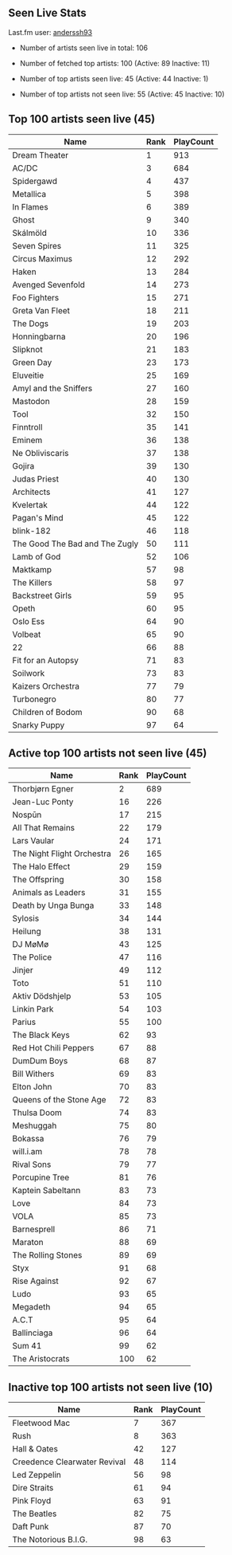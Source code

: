 ## Seen Live Stats

Last.fm user: [anderssh93](https://www.last.fm/user/anderssh93)

- Number of artists seen live in total: 106

- Number of fetched top artists: 100 (Active: 89 Inactive: 11)

- Number of top artists seen live: 45 (Active: 44 Inactive: 1)

- Number of top artists not seen live: 55 (Active: 45 Inactive: 10)

## Top 100 artists seen live (45)

Name                           | Rank | PlayCount
------------------------------ | ---- | ---------
Dream Theater                  | 1    | 913      
AC/DC                          | 3    | 684      
Spidergawd                     | 4    | 437      
Metallica                      | 5    | 398      
In Flames                      | 6    | 389      
Ghost                          | 9    | 340      
Skálmöld                       | 10   | 336      
Seven Spires                   | 11   | 325      
Circus Maximus                 | 12   | 292      
Haken                          | 13   | 284      
Avenged Sevenfold              | 14   | 273      
Foo Fighters                   | 15   | 271      
Greta Van Fleet                | 18   | 211      
The Dogs                       | 19   | 203      
Honningbarna                   | 20   | 196      
Slipknot                       | 21   | 183      
Green Day                      | 23   | 173      
Eluveitie                      | 25   | 169      
Amyl and the Sniffers          | 27   | 160      
Mastodon                       | 28   | 159      
Tool                           | 32   | 150      
Finntroll                      | 35   | 141      
Eminem                         | 36   | 138      
Ne Obliviscaris                | 37   | 138      
Gojira                         | 39   | 130      
Judas Priest                   | 40   | 130      
Architects                     | 41   | 127      
Kvelertak                      | 44   | 122      
Pagan's Mind                   | 45   | 122      
blink-182                      | 46   | 118      
The Good The Bad and The Zugly | 50   | 111      
Lamb of God                    | 52   | 106      
Maktkamp                       | 57   | 98       
The Killers                    | 58   | 97       
Backstreet Girls               | 59   | 95       
Opeth                          | 60   | 95       
Oslo Ess                       | 64   | 90       
Volbeat                        | 65   | 90       
22                             | 66   | 88       
Fit for an Autopsy             | 71   | 83       
Soilwork                       | 73   | 83       
Kaizers Orchestra              | 77   | 79       
Turbonegro                     | 80   | 77       
Children of Bodom              | 90   | 68       
Snarky Puppy                   | 97   | 64       

## Active top 100 artists not seen live (45)

Name                       | Rank | PlayCount
-------------------------- | ---- | ---------
Thorbjørn Egner            | 2    | 689      
Jean-Luc Ponty             | 16   | 226      
Nospūn                     | 17   | 215      
All That Remains           | 22   | 179      
Lars Vaular                | 24   | 171      
The Night Flight Orchestra | 26   | 165      
The Halo Effect            | 29   | 159      
The Offspring              | 30   | 158      
Animals as Leaders         | 31   | 155      
Death by Unga Bunga        | 33   | 148      
Sylosis                    | 34   | 144      
Heilung                    | 38   | 131      
DJ MøMø                    | 43   | 125      
The Police                 | 47   | 116      
Jinjer                     | 49   | 112      
Toto                       | 51   | 110      
Aktiv Dödshjelp            | 53   | 105      
Linkin Park                | 54   | 103      
Parius                     | 55   | 100      
The Black Keys             | 62   | 93       
Red Hot Chili Peppers      | 67   | 88       
DumDum Boys                | 68   | 87       
Bill Withers               | 69   | 83       
Elton John                 | 70   | 83       
Queens of the Stone Age    | 72   | 83       
Thulsa Doom                | 74   | 83       
Meshuggah                  | 75   | 80       
Bokassa                    | 76   | 79       
will.i.am                  | 78   | 78       
Rival Sons                 | 79   | 77       
Porcupine Tree             | 81   | 76       
Kaptein Sabeltann          | 83   | 73       
Love                       | 84   | 73       
VOLA                       | 85   | 73       
Barnesprell                | 86   | 71       
Maraton                    | 88   | 69       
The Rolling Stones         | 89   | 69       
Styx                       | 91   | 68       
Rise Against               | 92   | 67       
Ludo                       | 93   | 65       
Megadeth                   | 94   | 65       
A.C.T                      | 95   | 64       
Ballinciaga                | 96   | 64       
Sum 41                     | 99   | 62       
The Aristocrats            | 100  | 62       

## Inactive top 100 artists not seen live (10)

Name                         | Rank | PlayCount
---------------------------- | ---- | ---------
Fleetwood Mac                | 7    | 367      
Rush                         | 8    | 363      
Hall & Oates                 | 42   | 127      
Creedence Clearwater Revival | 48   | 114      
Led Zeppelin                 | 56   | 98       
Dire Straits                 | 61   | 94       
Pink Floyd                   | 63   | 91       
The Beatles                  | 82   | 75       
Daft Punk                    | 87   | 70       
The Notorious B.I.G.         | 98   | 63       
